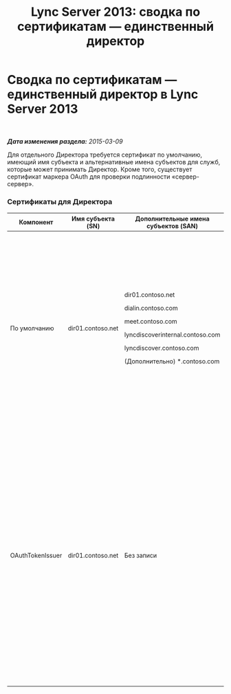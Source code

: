 ﻿---
title: 'Lync Server 2013: сводка по сертификатам — единственный директор'
TOCTitle: Сводка по сертификатам — единственный директор
ms:assetid: 1b769a76-cbf3-46e9-a955-f6cde5faff93
ms:mtpsurl: https://technet.microsoft.com/ru-ru/library/JJ204720(v=OCS.15)
ms:contentKeyID: 49309105
ms.date: 05/19/2016
mtps_version: v=OCS.15
ms.translationtype: HT
---

# Сводка по сертификатам — единственный директор в Lync Server 2013

 

_**Дата изменения раздела:** 2015-03-09_

Для отдельного Директора требуется сертификат по умолчанию, имеющий имя субъекта и альтернативные имена субъектов для служб, которые может принимать Директор. Кроме того, существует сертификат маркера OAuth для проверки подлинности «сервер-сервер».

### Сертификаты для Директора

<table>
<colgroup>
<col style="width: 25%" />
<col style="width: 25%" />
<col style="width: 25%" />
<col style="width: 25%" />
</colgroup>
<thead>
<tr class="header">
<th>Компонент</th>
<th>Имя субъекта (SN)</th>
<th>Дополнительные имена субъектов (SAN)</th>
<th>Комментарии</th>
</tr>
</thead>
<tbody>
<tr class="odd">
<td><p>По умолчанию</p></td>
<td><p>dir01.contoso.net</p></td>
<td><p>dir01.contoso.net</p>
<p>dialin.contoso.com</p>
<p>meet.contoso.com</p>
<p>lyncdiscoverinternal.contoso.com</p>
<p>lyncdiscover.contoso.com</p>
<p>(Дополнительно) *.contoso.com</p></td>
<td><p>Сертификаты Директор могут быть запрошены как во внутреннем центре сертификации, так и во внешнем центре сертификации.</p>
<p>Директор отвечает на запросы обратного прокси-сервера в сети периметра или сервер. Внутренние клиенты не будут использовать Директор.</p>
<p>Или групповая запись для простых URL-адресов</p></td>
</tr>
<tr class="even">
<td><p>OAuthTokenIssuer</p></td>
<td><p>dir01.contoso.net</p></td>
<td><p>Без записи</p></td>
<td><div class="alert">
<table>
<thead>
<tr class="header">
<th><img src="images/JJ618369.important(OCS.15).gif" title="important" alt="important" />Важно!</th>
</tr>
</thead>
<tbody>
<tr class="odd">
<td>Обратите внимание, что минимальная длина ключа равна 1024, однако может возникнуть предупреждение, что рекомендуемая минимальная длина равна 2048 битам.</td>
</tr>
</tbody>
</table>

</div>
<p>Сертификат OAuthTokenIssuer является сертификатом, который служит исключительно для проверки подлинности серверов в крупных средах. Его можно запросить у внутреннего или внешнего центра сертификации. Сертификат является обязательным.</p>
<p></p></td>
</tr>
</tbody>
</table>

